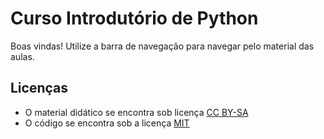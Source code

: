 Curso Introdutório de Python
============================

Boas vindas! Utilize a barra de navegação para navegar pelo material das aulas.

Licenças
--------

* O material didático se encontra sob licença
  [CC BY-SA](https://creativecommons.org/licenses/)
* O código se encontra sob a licença [MIT](./mit_license.md)
